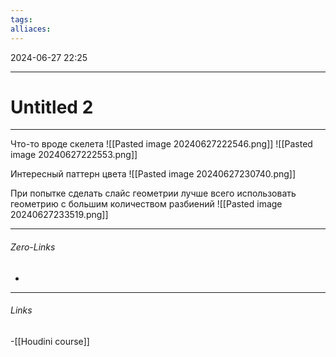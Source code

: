 ```yaml
---
tags: 
alliaces:
---
```

2024-06-27
22:25
***
# Untitled 2
***
Что-то вроде скелета
![[Pasted image 20240627222546.png]]
![[Pasted image 20240627222553.png]]

Интересный паттерн цвета
![[Pasted image 20240627230740.png]]

При попытке сделать слайс геометрии лучше всего использовать геометрию с большим количеством разбиений
![[Pasted image 20240627233519.png]]


***
###### Zero-Links
-
***
###### Links
-[[Houdini course]]